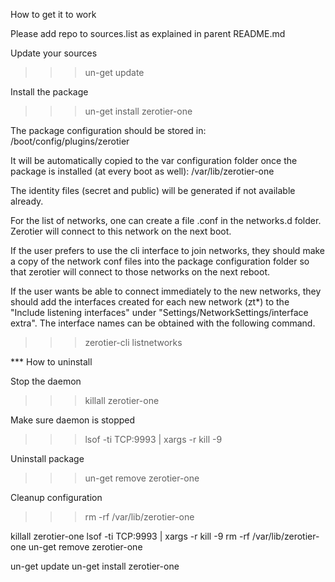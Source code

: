 How to get it to work

Please add repo to sources.list as explained in parent README.md

Update your sources
 >>> un-get update

Install the package
 >>> un-get install zerotier-one


The package configuration should be stored in:
    /boot/config/plugins/zerotier

It will be automatically copied to the var configuration folder once the package is installed (at every boot as well):
    /var/lib/zerotier-one

The identity files (secret and public) will be generated if not available already.

For the list of networks, one can create a file <NETWORK ID>.conf in the networks.d folder. Zerotier will connect to this network on the next boot.

If the user prefers to use the cli interface to join networks, they should make a copy of the network conf files into the package configuration folder so that zerotier will connect to those networks on the next reboot.

If the user wants be able to connect immediately to the new networks, they should add the interfaces created for each new network (zt\*) to the "Include listening interfaces" under "Settings/NetworkSettings/interface extra". The interface names can be obtained with the following command.
 >>> zerotier-cli listnetworks


*** How to uninstall

Stop the daemon
 >>> killall zerotier-one

Make sure daemon is stopped
 >>> lsof -ti TCP:9993 | xargs -r kill -9

Uninstall package
 >>> un-get remove zerotier-one

Cleanup configuration
 >>> rm -rf /var/lib/zerotier-one


killall zerotier-one
lsof -ti TCP:9993 | xargs -r kill -9
rm -rf /var/lib/zerotier-one
un-get remove zerotier-one


un-get update
un-get install zerotier-one
